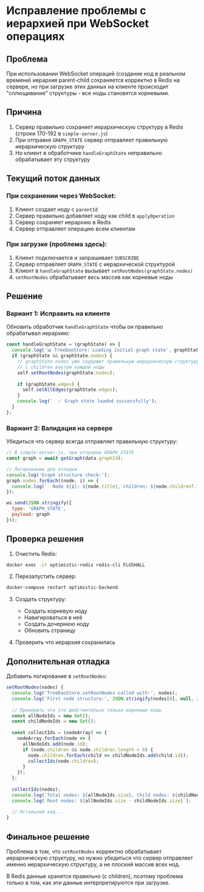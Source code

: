 # Исправление проблемы с иерархией при WebSocket операциях

## Проблема
При использовании WebSocket операций (создание нод в реальном времени) иерархия parent-child сохраняется корректно в Redis на сервере, но при загрузке этих данных на клиенте происходит "сплющивание" структуры - все ноды становятся корневыми.

## Причина
1. Сервер правильно сохраняет иерархическую структуру в Redis (строки 170-192 в `simple-server.js`)
2. При отправке `GRAPH_STATE` сервер отправляет правильную иерархическую структуру
3. Но клиент в обработчике `handleGraphState` неправильно обрабатывает эту структуру

## Текущий поток данных

### При сохранении через WebSocket:
1. Клиент создает ноду с `parentId`
2. Сервер правильно добавляет ноду как child в `applyOperation`
3. Сервер сохраняет иерархию в Redis
4. Сервер отправляет операцию всем клиентам

### При загрузке (проблема здесь):
1. Клиент подключается и запрашивает `SUBSCRIBE`
2. Сервер отправляет `GRAPH_STATE` с иерархической структурой
3. Клиент в `handleGraphState` вызывает `setRootNodes(graphState.nodes)`
4. `setRootNodes` обрабатывает весь массив как корневые ноды

## Решение

### Вариант 1: Исправить на клиенте
Обновить обработчик `handleGraphState` чтобы он правильно обрабатывал иерархию:

```javascript
const handleGraphState = (graphState) => {
  console.log('📊 TreeDaoStore: Loading initial graph state', graphState);
  if (graphState && graphState.nodes) {
    // graphState.nodes уже содержит правильную иерархическую структуру
    // с children внутри каждой ноды
    self.setRootNodes(graphState.nodes);
    
    if (graphState.edges) {
      self.setAllEdges(graphState.edges);
    }
    console.log('  ✅ Graph state loaded successfully');
  }
};
```

### Вариант 2: Валидация на сервере
Убедиться что сервер всегда отправляет правильную структуру:

```javascript
// В simple-server.js, при отправке GRAPH_STATE
const graph = await getGraph(data.graphId);

// Логирование для отладки
console.log('Graph structure check:');
graph.nodes.forEach((node, i) => {
  console.log(`  Node ${i}: ${node.title}, children: ${node.children?.length || 0}`);
});

ws.send(JSON.stringify({
  type: 'GRAPH_STATE',
  payload: graph
}));
```

## Проверка решения

1. Очистить Redis:
```bash
docker exec -it optimistic-redis redis-cli FLUSHALL
```

2. Перезапустить сервер:
```bash
docker-compose restart optimistic-backend
```

3. Создать структуру:
   - Создать корневую ноду
   - Навигироваться в неё
   - Создать дочернюю ноду
   - Обновить страницу

4. Проверить что иерархия сохранилась

## Дополнительная отладка

Добавить логирование в `setRootNodes`:

```javascript
setRootNodes(nodes) {
  console.log('TreeDaoStore.setRootNodes called with:', nodes);
  console.log('First node structure:', JSON.stringify(nodes[0], null, 2));
  
  // Проверить что это действительно только корневые ноды
  const allNodeIds = new Set();
  const childNodeIds = new Set();
  
  const collectIds = (nodeArray) => {
    nodeArray.forEach(node => {
      allNodeIds.add(node.id);
      if (node.children && node.children.length > 0) {
        node.children.forEach(child => childNodeIds.add(child.id));
        collectIds(node.children);
      }
    });
  };
  
  collectIds(nodes);
  console.log(`Total nodes: ${allNodeIds.size}, Child nodes: ${childNodeIds.size}`);
  console.log(`Root nodes: ${allNodeIds.size - childNodeIds.size}`);
  
  // Остальной код...
}
```

## Финальное решение

Проблема в том, что `setRootNodes` корректно обрабатывает иерархическую структуру, но нужно убедиться что сервер отправляет именно иерархическую структуру, а не плоский массив всех нод.

В Redis данные хранятся правильно (с children), поэтому проблема только в том, как эти данные интерпретируются при загрузке.